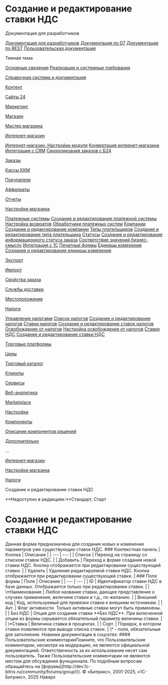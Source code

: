 # Создание и редактирование ставки НДС

Документация для разработчиков

[Документация для разработчиков](https://dev.1c-bitrix.ru/api_help/)
[Документация по D7](https://dev.1c-bitrix.ru/api_d7/)
[Документация по REST](https://dev.1c-bitrix.ru/rest_help/)
[Пользовательская документация](https://dev.1c-bitrix.ru/user_help/)

Темная тема

[Основные сведения](/user_help/index.php)
[Реализация и системные требования](/user_help/reqintro.php)

[Справочная система и документация](/user_help/help/index.php)

[Контент](/user_help/content/index.php)

[Сайты 24](/user_help/sites24/index.php)

[Маркетинг](/user_help/marketing/index.php)

[Магазин](/user_help/store/index.php)

[Мастер магазина](/user_help/store/storeassist.php)

[Интернет-магазин](/user_help/store/sale/index.php)

[Интернет-магазин. Настройки модуля](/user_help/store/sale/settings_sale.php)
[Конвертация интернет-магазина](/user_help/store/sale/sale_converter.php)
[Интеграция с CRM](/user_help/store/sale/sale_crm.php)
[Синхронизация заказов с Б24](/user_help/store/sale/sale_order_crm.php)

[Заказы](/user_help/store/sale/orders/index.php)

[Кассы ККМ](/user_help/store/sale/cashbox/index.php)

[Покупатели](/user_help/store/sale/user_accounts/index.php)

[Аффилиаты](/user_help/store/sale/affiliates/index.php)

[Отчеты](/user_help/store/sale/statistic/index.php)

[Настройки магазина](/user_help/store/sale/settings/index.php)

[Платежные системы](/user_help/store/sale/settings/sale_pay_system.php)
[Создание и редактирование платежной системы](/user_help/store/sale/settings/sale_pay_system_edit.php)
[Настройка возвратов](/user_help/store/sale/settings/sale_ps_handler_refund.php)
[Обработчики платежных систем](/user_help/store/sale/settings/sale_pay_system_file.php)
[Компании](/user_help/store/sale/settings/sale_company.php)
[Создание и редактирование компании](/user_help/store/sale/settings/sale_company_edit.php)
[Типы плательщиков](/user_help/store/sale/settings/sale_person_type.php)
[Создание и редактирование типа плательщика](/user_help/store/sale/settings/sale_person_type_edit.php)
[Статусы](/user_help/store/sale/settings/sale_status.php)
[Создание и редактирование информационного статуса заказа](/user_help/store/sale/settings/sale_status_edit.php)
[Соответствие значений бизнес-смыслу](/user_help/store/sale/settings/sale_business_value.php)
[Интеграция с 1С](/user_help/store/sale/settings/1c_admin.php)
[Печатные формы](/user_help/store/sale/settings/print_form.php)
[Единицы измерения](/user_help/store/sale/settings/cat_measure_list.php)
[Создание и редактирование единицы измерения](/user_help/store/sale/settings/cat_measure_edit.php)

[Экспорт](/user_help/store/sale/settings/export/index.php)

[Импорт](/user_help/store/sale/settings/import/index.php)

[Свойства заказа](/user_help/store/sale/settings/order_props/index.php)

[Службы доставки](/user_help/store/sale/settings/delivery/index.php)

[Местоположения](/user_help/store/sale/settings/location2/index.php)

[Налоги](/user_help/store/sale/settings/tax/index.php)

[Управление налогами](/user_help/store/sale/settings/tax/tax_howto.php)
[Список налогов](/user_help/store/sale/settings/tax/sale_tax.php)
[Создание и редактирование налогов](/user_help/store/sale/settings/tax/sale_tax_edit.php)
[Ставки налогов](/user_help/store/sale/settings/tax/sale_tax_rate.php)
[Создание и редактирование ставок налогов](/user_help/store/sale/settings/tax/sale_tax_rate_edit.php)
[Освобождение от налогов](/user_help/store/sale/settings/tax/sale_tax_exempt.php)
[Настройка освобождения от налогов](/user_help/store/sale/settings/tax/sale_tax_exempt_edit.php)
[Ставки НДС](/user_help/store/sale/settings/tax/cat_vat_admin.php)
[Создание и редактирование ставки НДС](/user_help/store/sale/settings/tax/cat_vat_edit.php)

[Торговые платформы](/user_help/store/sale/settings/trandingplatforms/index.php)

[Цены](/user_help/store/sale/settings/prices/index.php)

[Торговый каталог](/user_help/store/catalog/index.php)

[Клиенты](/user_help/clients/index.php)

[Сервисы](/user_help/service/index.php)

[Веб-аналитика](/user_help/statistic/index.php)

[Marketplace](/user_help/marketplace/index.php)

[Настройки](/user_help/settings/index.php)

[Компоненты](/user_help/components/index.php)

[Описание компонентов решений](/user_help/description_decisions/index.php)

[Дополнительно](/user_help/additional/index.php)

...

[Интернет-магазин](/user_help/store/sale/index.php)

[Настройки магазина](/user_help/store/sale/settings/index.php)

[Налоги](/user_help/store/sale/settings/tax/index.php)

Создание и редактирование ставки НДС

**Недоступно в редакциях:**Стандарт, Старт

# Создание и редактирование ставки НДС

<!--
<h4 id="topictoctitle">В этом разделе
- [Контекстная панель](#menu)
- [Поля формы](#fields)
- [Кнопки управления](#buttons)
--!>

Данная форма предназначена для создания новых и изменения параметров уже существующих ставок НДС.

  

### Контекстная панель

| Кнопка | Описание |
| --- | --- |
| Список | Переход на страницу со списком ставок НДС. |
| Добавить | Переход к форме создания новой ставки НДС. Кнопка отображается при редактировании существующей ставки. |
| Удалить | Удаление редактируемой ставки НДС. Кнопка отображается при редактировании существующей ставки. |

  

### Поля формы

| Поле | Описание |
| --- | --- |
| ID | Идентификатор ставки НДС в базе данных. Отображается только при редактировании ставки. |
| \*Наименование | Любое название ставки, дающее представление о случаях применения, величине ставки и т.д., по желанию. |
| Внешний код | Код, используемый для привязки ставки к внешним источникам. |
| Акт. | Флаг активности. Только активные ставки могут быть применены. |
| Без НДС | Опция для создания ставки **Без НДС**. При включенной опции из формы скрывается обязательный параметр величины ставки. |
| \*Ставка | Величина ставки в процентах. |
| Сорт. | Порядок, в котором ставки появляются при выводе списка ставок. |

\* - поля, обязательные для заполнения.
<!--
<h4>Кнопки управления

| Кнопка | Описание |
| --- | --- |
| Сохранить | Сохранение параметров ставки. Переход на страницу со списком ставок НДС. |
| Применить | Сохранение внесённых изменений. Продолжение редактирования параметров ставки. |
| Отменить | Отмена редактирования или создания ставки и возврат на страницу со списком ставок НДС. |

--!>

Новинки документации в соцсетях:

#### Пользовательские комментарииПомните, что Пользовательские комментарии, несмотря на модерацию, не являются официальной документацией. Ответственность за их использование несет сам пользователь. Также Пользовательские комментарии не являются местом для обсуждения функционала. По подобным вопросам обращайтесь на [форумы](http://dev.1c-bitrix.ru/community/forums/group1/).

© «Битрикс», 2001-2025, «1С-Битрикс», 2025

Наверх